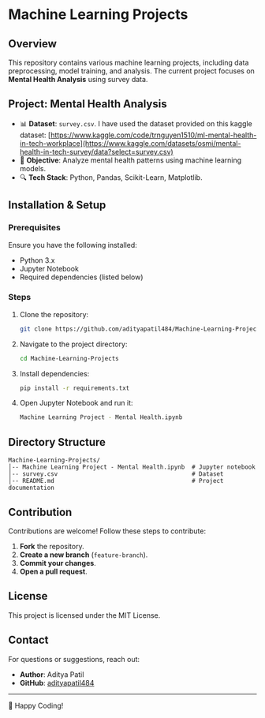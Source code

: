 # Machine Learning Projects

## Overview
This repository contains various machine learning projects, including data preprocessing, model training, and analysis. The current project focuses on **Mental Health Analysis** using survey data.

## Project: Mental Health Analysis
- 📊 **Dataset**: `survey.csv`. I have used the dataset provided on this kaggle dataset: [https://www.kaggle.com/code/trnguyen1510/ml-mental-health-in-tech-workplace](https://www.kaggle.com/datasets/osmi/mental-health-in-tech-survey/data?select=survey.csv)
- 🧠 **Objective**: Analyze mental health patterns using machine learning models.
- 🔍 **Tech Stack**: Python, Pandas, Scikit-Learn, Matplotlib.

## Installation & Setup
### Prerequisites
Ensure you have the following installed:
- Python 3.x
- Jupyter Notebook
- Required dependencies (listed below)

### Steps
1. Clone the repository:
   ```sh
   git clone https://github.com/adityapatil484/Machine-Learning-Projects.git
   ```
2. Navigate to the project directory:
   ```sh
   cd Machine-Learning-Projects
   ```
3. Install dependencies:
   ```sh
   pip install -r requirements.txt
   ```
4. Open Jupyter Notebook and run it:
   ```sh
   Machine Learning Project - Mental Health.ipynb
   ```

## Directory Structure
```
Machine-Learning-Projects/
│-- Machine Learning Project - Mental Health.ipynb  # Jupyter notebook
│-- survey.csv                                      # Dataset
│-- README.md                                       # Project documentation
```

## Contribution
Contributions are welcome! Follow these steps to contribute:
1. **Fork** the repository.
2. **Create a new branch** (`feature-branch`).
3. **Commit your changes**.
4. **Open a pull request**.

## License
This project is licensed under the MIT License.

## Contact
For questions or suggestions, reach out:
- **Author**: Aditya Patil
- **GitHub**: [adityapatil484](https://github.com/adityapatil484)

---
🚀 Happy Coding!
